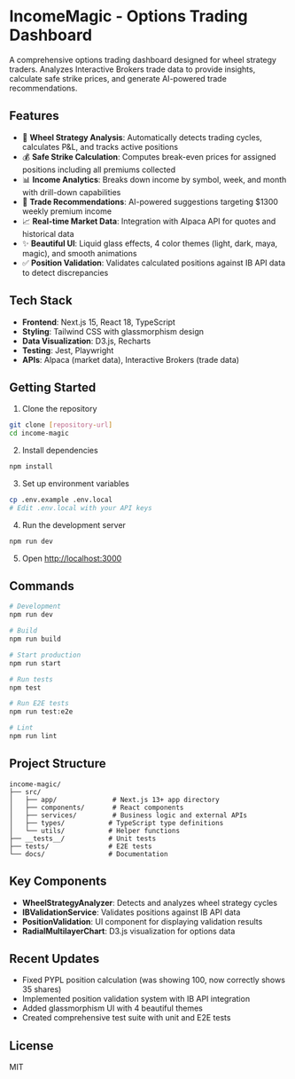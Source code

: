 # IncomeMagic - Options Trading Dashboard

A comprehensive options trading dashboard designed for wheel strategy traders. Analyzes Interactive Brokers trade data to provide insights, calculate safe strike prices, and generate AI-powered trade recommendations.

## Features

- 🎯 **Wheel Strategy Analysis**: Automatically detects trading cycles, calculates P&L, and tracks active positions
- 💰 **Safe Strike Calculation**: Computes break-even prices for assigned positions including all premiums collected
- 📊 **Income Analytics**: Breaks down income by symbol, week, and month with drill-down capabilities
- 🤖 **Trade Recommendations**: AI-powered suggestions targeting $1300 weekly premium income
- 📈 **Real-time Market Data**: Integration with Alpaca API for quotes and historical data
- ✨ **Beautiful UI**: Liquid glass effects, 4 color themes (light, dark, maya, magic), and smooth animations
- ✅ **Position Validation**: Validates calculated positions against IB API data to detect discrepancies

## Tech Stack

- **Frontend**: Next.js 15, React 18, TypeScript
- **Styling**: Tailwind CSS with glassmorphism design
- **Data Visualization**: D3.js, Recharts
- **Testing**: Jest, Playwright
- **APIs**: Alpaca (market data), Interactive Brokers (trade data)

## Getting Started

1. Clone the repository
```bash
git clone [repository-url]
cd income-magic
```

2. Install dependencies
```bash
npm install
```

3. Set up environment variables
```bash
cp .env.example .env.local
# Edit .env.local with your API keys
```

4. Run the development server
```bash
npm run dev
```

5. Open [http://localhost:3000](http://localhost:3000)

## Commands

```bash
# Development
npm run dev

# Build
npm run build

# Start production
npm run start

# Run tests
npm test

# Run E2E tests
npm run test:e2e

# Lint
npm run lint
```

## Project Structure

```
income-magic/
├── src/
│   ├── app/              # Next.js 13+ app directory
│   ├── components/       # React components
│   ├── services/         # Business logic and external APIs
│   ├── types/           # TypeScript type definitions
│   └── utils/           # Helper functions
├── __tests__/           # Unit tests
├── tests/               # E2E tests
└── docs/                # Documentation
```

## Key Components

- **WheelStrategyAnalyzer**: Detects and analyzes wheel strategy cycles
- **IBValidationService**: Validates positions against IB API data
- **PositionValidation**: UI component for displaying validation results
- **RadialMultilayerChart**: D3.js visualization for options data

## Recent Updates

- Fixed PYPL position calculation (was showing 100, now correctly shows 35 shares)
- Implemented position validation system with IB API integration
- Added glassmorphism UI with 4 beautiful themes
- Created comprehensive test suite with unit and E2E tests

## License

MIT